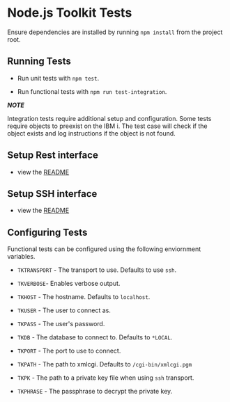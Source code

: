 # Node.js Toolkit Tests

Ensure dependencies are installed by running `npm install` from the project root.

## Running Tests

- Run unit tests with `npm test`.

- Run functional tests with `npm run test-integration`.

***NOTE***

Integration tests require additional setup and configuration. Some tests require objects to preexist on the IBM i. The test case will check if the object exists and log instructions if the object is not found.

## Setup Rest interface
- view the [README](../README.md#rest)

## Setup SSH interface
- view the [README](../README.md#ssh)

## Configuring Tests

Functional tests can be configured using the following enviornment variables.

- `TKTRANSPORT` - The transport to use. Defaults to use `ssh`.

- `TKVERBOSE`- Enables verbose output.

- `TKHOST` - The hostname. Defaults to `localhost`.

- `TKUSER` - The user to connect as.

- `TKPASS` - The user's password.

- `TKDB` - The database to connect to. Defaults to `*LOCAL`.

- `TKPORT` - The port to use to connect.

- `TKPATH` - The path to xmlcgi. Defaults to `/cgi-bin/xmlcgi.pgm`

- `TKPK` - The path to a private key file when using `ssh` transport.

- `TKPHRASE` - The passphrase to decrypt the private key.

